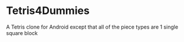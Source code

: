 # Tetris4Dummies
A Tetris clone for Android except that all of the piece types are 1 single square block
